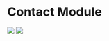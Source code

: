 # Contact Module

<a href="https://codeclimate.com/github/innerent/contact/maintainability"><img src="https://api.codeclimate.com/v1/badges/5c8b23ea4b756cbe648b/maintainability" /></a>
<a href="https://www.codacy.com/app/maxcelos/contact?utm_source=github.com&amp;utm_medium=referral&amp;utm_content=innerent/contact&amp;utm_campaign=Badge_Grade"><img src="https://api.codacy.com/project/badge/Grade/97c50672d2364ea2a53f3b0233f9ce46"/></a>
